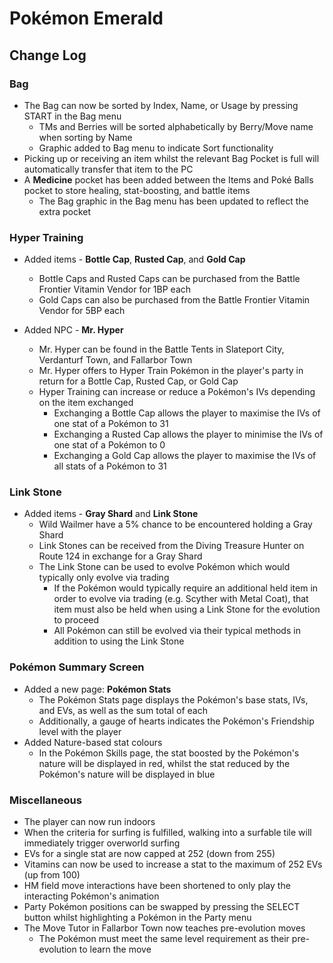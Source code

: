 # Pokémon Emerald

## Change Log

### Bag

 - The Bag can now be sorted by Index, Name, or Usage by pressing START in the Bag menu
   - TMs and Berries will be sorted alphabetically by Berry/Move name when sorting by Name
   - Graphic added to Bag menu to indicate Sort functionality
 - Picking up or receiving an item whilst the relevant Bag Pocket is full will automatically transfer that item to the PC
 - A **Medicine** pocket has been added between the Items and Poké Balls pocket to store healing, stat-boosting, and battle items
   - The Bag graphic in the Bag menu has been updated to reflect the extra pocket

### Hyper Training

- Added items - **Bottle Cap**, **Rusted Cap**, and **Gold Cap**
  - Bottle Caps and Rusted Caps can be purchased from the Battle Frontier Vitamin Vendor for 1BP each
  - Gold Caps can also be purchased from the Battle Frontier Vitamin Vendor for 5BP each

- Added NPC - **Mr. Hyper**
  - Mr. Hyper can be found in the Battle Tents in Slateport City, Verdanturf Town, and Fallarbor Town
  - Mr. Hyper offers to Hyper Train Pokémon in the player's party in return for a Bottle Cap, Rusted Cap, or Gold Cap
  - Hyper Training can increase or reduce a Pokémon's IVs depending on the item exchanged
    - Exchanging a Bottle Cap allows the player to maximise the IVs of one stat of a Pokémon to 31
    - Exchanging a Rusted Cap allows the player to minimise the IVs of one stat of a Pokémon to 0
    - Exchanging a Gold Cap allows the player to maximise the IVs of all stats of a Pokémon to 31

### Link Stone

- Added items - **Gray Shard** and **Link Stone**
  - Wild Wailmer have a 5% chance to be encountered holding a Gray Shard
  - Link Stones can be received from the Diving Treasure Hunter on Route 124 in exchange for a Gray Shard
  - The Link Stone can be used to evolve Pokémon which would typically only evolve via trading
    - If the Pokémon would typically require an additional held item in order to evolve via trading (e.g. Scyther with Metal Coat), that item must also be held when using a Link Stone for the evolution to proceed
    - All Pokémon can still be evolved via their typical methods in addition to using the Link Stone

### Pokémon Summary Screen

- Added a new page: **Pokémon Stats**
  - The Pokémon Stats page displays the Pokémon's base stats, IVs, and EVs, as well as the sum total of each
  - Additionally, a gauge of hearts indicates the Pokémon's Friendship level with the player
- Added Nature-based stat colours
  - In the Pokémon Skills page, the stat boosted by the Pokémon's nature will be displayed in red, whilst the stat reduced by the Pokémon's nature will be displayed in blue

### Miscellaneous

- The player can now run indoors
- When the criteria for surfing is fulfilled, walking into a surfable tile will immediately trigger overworld surfing
- EVs for a single stat are now capped at 252 (down from 255)
- Vitamins can now be used to increase a stat to the maximum of 252 EVs (up from 100)
- HM field move interactions have been shortened to only play the interacting Pokémon's animation
- Party Pokémon positions can be swapped by pressing the SELECT button whilst highlighting a Pokémon in the Party menu
- The Move Tutor in Fallarbor Town now teaches pre-evolution moves
  - The Pokémon must meet the same level requirement as their pre-evolution to learn the move
